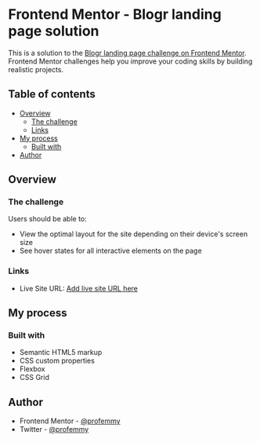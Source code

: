 # Frontend Mentor - Blogr landing page solution

This is a solution to the [Blogr landing page challenge on Frontend Mentor](https://www.frontendmentor.io/challenges/blogr-landing-page-EX2RLAApP). Frontend Mentor challenges help you improve your coding skills by building realistic projects. 

## Table of contents

- [Overview](#overview)
  - [The challenge](#the-challenge)
  - [Links](#links)
- [My process](#my-process)
  - [Built with](#built-with)
- [Author](#author)


## Overview

### The challenge

Users should be able to:

- View the optimal layout for the site depending on their device's screen size
- See hover states for all interactive elements on the page


### Links

- Live Site URL: [Add live site URL here](https://profemmy.github.io/blogr-landing-page/)

## My process

### Built with

- Semantic HTML5 markup
- CSS custom properties
- Flexbox
- CSS Grid

## Author

- Frontend Mentor - [@profemmy](https://www.frontendmentor.io/profile/profemmy)
- Twitter - [@profemmy](https://www.twitter.com/profemmy__)


